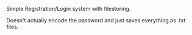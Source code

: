 Simple Registration/Login system with filestoring.

Doesn't actually encode the password and just saves everything as .txt files.
